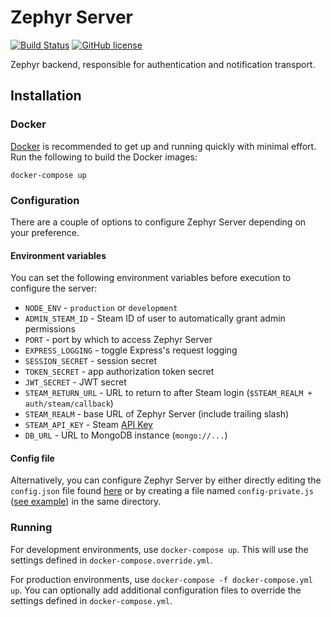 Zephyr Server
=============

[![Build Status](https://travis-ci.org/ZephyrVR/server.svg?branch=master)](https://travis-ci.org/ZephyrVR/server)
[![GitHub license](https://img.shields.io/badge/license-MIT-blue.svg)](https://raw.githubusercontent.com/ZephyrVR/server/master/LICENSE)

Zephyr backend, responsible for authentication and notification transport.

## Installation

### Docker
[Docker](https://www.docker.com/) is recommended to get up and running quickly with minimal effort. Run the following to build the Docker images:

`docker-compose up`

### Configuration
There are a couple of options to configure Zephyr Server depending on your preference.

#### Environment variables
You can set the following environment variables before execution to configure the server:

 * `NODE_ENV` - `production` or `development`
 * `ADMIN_STEAM_ID` - Steam ID of user to automatically grant admin permissions
 * `PORT` - port by which to access Zephyr Server
 * `EXPRESS_LOGGING` - toggle Express's request logging
 * `SESSION_SECRET` - session secret
 * `TOKEN_SECRET` - app authorization token secret
 * `JWT_SECRET` - JWT secret
 * `STEAM_RETURN_URL` - URL to return to after Steam login (`$STEAM_REALM + auth/steam/callback`)
 * `STEAM_REALM` - base URL of Zephyr Server (include trailing slash)
 * `STEAM_API_KEY` - Steam [API Key](https://steamcommunity.com/dev/apikey)
 * `DB_URL` - URL to MongoDB instance (`mongo://...`)

#### Config file
Alternatively, you can configure Zephyr Server by either directly editing the `config.json` file found [here](https://github.com/ZephyrVR/server/blob/master/config/config.js) or by creating a file named `config-private.js` ([see example](https://gist.github.com/ThomasGaubert/6e3d2fffc2669e2d74d10b24cbd84f33)) in the same directory.

### Running
For development environments, use `docker-compose up`. This will use the settings defined in `docker-compose.override.yml`.

For production environments, use `docker-compose -f docker-compose.yml up`. You can optionally add additional configuration files to override the settings defined in `docker-compose.yml`.
